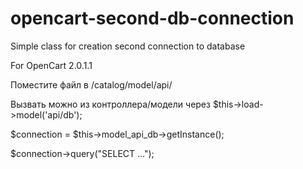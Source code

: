 # opencart-second-db-connection
Simple class for creation second connection to database

For OpenCart 2.0.1.1

Поместите файл в /catalog/model/api/

Вызвать можно из контроллера/модели через 
  $this->load->model('api/db'); 
  
  $connection = $this->model_api_db->getInstance(); 

  $connection->query("SELECT ..."); 
